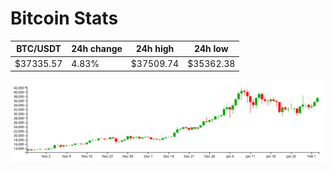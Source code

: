 # Bitcoin Stats

BTC/USDT|24h change|24h high|24h low|
|---|---|---|---|
|$37335.57|4.83%|$37509.74|$35362.38|

<img src="./chart.svg">
